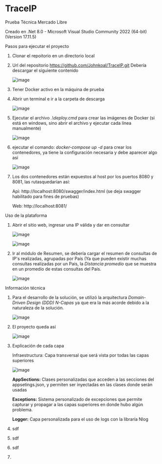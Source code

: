 # TraceIP

Prueba Técnica Mercado Libre

Creado en .Net 8.0 - Microsoft Visual Studio Community 2022 (64-bit) (Version 17.11.5)

Pasos para ejecutar el proyecto

1. Clonar el repoitorio en un directorio local
2. Url del repositorio https://github.com/Johnkoal/TraceIP.git
   Debería descargar el siguiente contenido
   
   ![image](https://github.com/user-attachments/assets/8c17c838-8b91-4fb1-ad96-52d8aece663e)

4. Tener Docker activo en la máquina de prueba

5. Abrir un terminal e ir a la carpeta de descarga

   ![image](https://github.com/user-attachments/assets/6b087fc2-0ee7-4703-ac3c-ef6bb181d5ff)

6. Ejecutar el archivo  *.\deploy.cmd*  para crear las imágenes de Docker (si está en windows, sino abrir el archivo y ejecutar cada línea manualmente)

   ![image](https://github.com/user-attachments/assets/9400df09-2a8b-4ea5-95f0-54965d0e9798)

7. ejecutar el comando:  *docker-compose up -d*  para crear los contenedores, ya tiene la configuración necesaria y debe aparecer algo así

   ![image](https://github.com/user-attachments/assets/349eb97c-d7a6-4c68-a979-4a285c44b14e)

8. Los dos contenedores están expuestos al host por los puertos 8080 y 8081, las rutasquedarían así:

   Api: http://localhost:8080/swagger/index.html  (se deja swagger habilitado para fines de pruebas)

   Web: http://localhost:8081/    



Uso de la plataforma

1. Abrir el sitio web, ingresar una IP válida y dar en consultar

   ![image](https://github.com/user-attachments/assets/d1f84331-e80b-45cb-9e50-0b7f301f9125)

   ![image](https://github.com/user-attachments/assets/02f61732-ba7c-4848-abef-88fe19f018a7)
 
2. Ir al módulo de Resumen, se debería cargar el resumen de consultas de IP's realizadas, agrupadas por País (Ya que pueden existir muchas consultas realizadas por un País, la *Distancia promedio* que se muestra en un promedio de estas consultas del País.

   ![image](https://github.com/user-attachments/assets/6b80834c-cc01-4211-80cf-d1c0778fcba9)



Información técnica

1. Para el desarrollo de la solución, se utilizó la arquitectura *Domain-Driven Design (DDD) N-Capas* ya que era la más acorde debido a la naturaleza de la solución.

   ![image](https://github.com/user-attachments/assets/3b311d8b-c463-4c9f-957f-8d58ca1c1882)

2. El proyecto queda así

   ![image](https://github.com/user-attachments/assets/d93283ed-38f2-4284-90b0-0ae79149cb22)

3. Explicación de cada capa

   Infraestructura: Capa transversal que será vista por todas las capas superiores

   ![image](https://github.com/user-attachments/assets/b1c98da4-d2c7-45e0-8259-9e49f3621e78)

   **AppSections:** Clases personalizadas que acceden a las secciones del appsetings.json, y permiten ser inyectadas en las clases donde serán usadas

   **Exceptions:** Sistema personalizado de excepciones que permite capturar y propagar a las capas superiores en donde hubo algún problema.

   **Logger:** Capa personalizada para el uso de logs con la libraría Nlog

   
   
5. sdf
6. sdf
7. sdf
8. 


   


